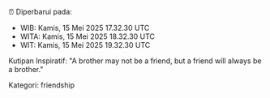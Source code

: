 ⏰ Diperbarui pada:
- WIB: Kamis, 15 Mei 2025 17.32.30 UTC
- WITA: Kamis, 15 Mei 2025 18.32.30 UTC
- WIT: Kamis, 15 Mei 2025 19.32.30 UTC

Kutipan Inspiratif:
"A brother may not be a friend, but a friend will always be a brother."


Kategori: friendship

